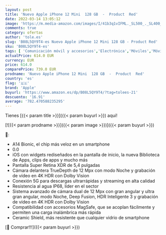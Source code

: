 ```yaml
---
layout: post
title: 'Nuevo Apple iPhone 12 Mini  128 GB  -  Product  Red'
date: 2022-03-14 13:05:12
image: 'https://m.media-amazon.com/images/I/41b3q1vIFML._SL500_._SL400_.jpg'
comments: true
category: ofertas
author: 'tole.es'
slug: 'B08L5QY9T4-es Nuevo Apple iPhone 12 Mini 128 GB - Product Red'
sku: 'B08L5QY9T4-es'
tags: [ 'Comunicación móvil y accesorios','Electrónica','Móviles','Móviles y smartphones libres','apple','iphone', ]
actualPrice: 614.0 EUR
currency: EUR
price: 614.0
comparePrice: 739.0 EUR
prodname: 'Nuevo Apple iPhone 12 Mini  128 GB  -  Product  Red'
country: 'es'
flag: '🇪🇸'
brand: 'Apple'
buyurl: 'https://www.amazon.es/dp/B08L5QY9T4/?tag=tolees-21'
descuento: '16.91'
average: '782.470588235295'
---
```


Tienes [{{< param title >}}]({{< param buyurl >}}) aqui!

[![{{< param prodname >}}]({{< param image >}})]({{< param buyurl >}})

🔎:

- A14 Bionic, el chip más veloz en un smartphone
- 0.0
- iOS con widgets rediseñados en la pantalla de inicio, la nueva Biblioteca de Apps, clips de apps y mucho más
- Pantalla Super Retina XDR de 5,4 pulgadas
- Cámara delantera TrueDepth de 12 Mpx con modo Noche y grabación de vídeo en 4K HDR con Dolby Vision
- Conexión 5G para descargas ultrarrápidas y streaming en alta calidad
- Resistencia al agua IP68, líder en el sector
- Sistema avanzado de cámara dual de 12 Mpx con gran angular y ultra gran angular, modo Noche, Deep Fusion, HDR Inteligente 3 y grabación de vídeo en 4K HDR con Dolby Vision
- Compatibilidad con accesorios MagSafe, que se acoplan fácilmente y permiten una carga inalámbrica más rápida
- Ceramic Shield, más resistente que cualquier vidrio de smartphone

[🛒 Comprar!!!]({{< param buyurl >}})
